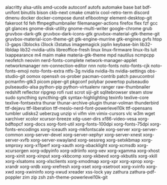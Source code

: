 alacritty
alsa-utils
amd-ucode
autoconf
autofs
automake
base
bat
bdf-unifont
binutils
bison
ckb-next
cmake
cmatrix
cool-retro-term
discord
dmenu
docker
docker-compose
dunst
efibootmgr
element-desktop-git
fakeroot
fd
feh
ffmpegthumbnailer
filemanager-actions
firefox
flex
fzf
gcc
git
glances
gnome-disk-utility
gnome-multi-writer
google-chrome
grub
gruvbox-dark-gtk
gruvbox-dark-icons-gtk
gruvbox-material-gtk-theme-git
gruvbox-material-icon-theme-git
gtk-engine-murrine
gtk-engines
gvfs
htop
i3-gaps
i3blocks
i3lock
i3status
imagemagick
joplin
keybase-bin
lib32-libldap
lib32-nvidia-utils
libreoffice-fresh
linux
linux-firmware
linux-lts
luit
lxappearance
m4
maim
make
materia-gtk-theme
mpd
nautilus
ncmpcpp
neofetch
neovim
nerd-fonts-complete
network-manager-applet
networkmanager
nm-connection-editor
nnn
noto-fonts
noto-fonts-cjk
noto-fonts-emoji
noto-fonts-extra
ntfs-3g
nvidia
nvidia-lts
nvidia-settings
obs-studio-git
oomox
openssh
os-prober
pacman-contrib
patch
pavucontrol
pcmanfm-gtk3
picom
piper-git
pkgconf
polybar
powertop
pulseaudio
pulseaudio-alsa
python-pip
python-virtualenv
ranger
raw-thumbnailer
redshift
reflector
ripgrep
rofi
rust
scrot
siji-git
sqlitebrowser
steam
stow
sudo
syncthing
syncthing-gtk
syntax-highlighting
texinfo
texlive-core
texlive-fontsextra
thunar
thunar-archive-plugin
thunar-volman
thunderbird
ttf-dejavu
ttf-liberation
ttf-meslo-nerd-font-powerlevel10k
ttf-opensans
tumbler
udisks2
ueberzug
unzip
vi
vifm
vim
vimix-cursors
vlc
w3m
wget
xarchiver
xcolor
xcursor-breeze
xdg-user-dirs
xf86-video-vesa
xorg-bdftopcf
xorg-docs
xorg-font-util
xorg-fonts-100dpi
xorg-fonts-75dpi
xorg-fonts-encodings
xorg-iceauth
xorg-mkfontscale
xorg-server
xorg-server-common
xorg-server-devel
xorg-server-xephyr
xorg-server-xnest
xorg-server-xvfb
xorg-server-xwayland
xorg-sessreg
xorg-setxkbmap
xorg-smproxy
xorg-x11perf
xorg-xauth
xorg-xbacklight
xorg-xcmsdb
xorg-xcursorgen
xorg-xdpyinfo
xorg-xdriinfo
xorg-xev
xorg-xgamma
xorg-xhost
xorg-xinit
xorg-xinput
xorg-xkbcomp
xorg-xkbevd
xorg-xkbutils
xorg-xkill
xorg-xlsatoms
xorg-xlsclients
xorg-xmodmap
xorg-xpr
xorg-xprop
xorg-xrandr
xorg-xrdb
xorg-xrefresh
xorg-xset
xorg-xsetroot
xorg-xvinfo
xorg-xwd
xorg-xwininfo
xorg-xwud
xreader
xss-lock
yay
zathura
zathura-pdf-poppler
zim
zip
zsh
zsh-theme-powerlevel10k-git
